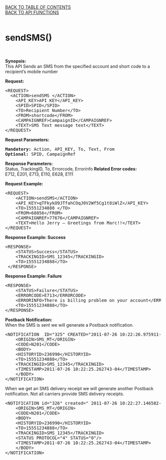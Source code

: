 <a href="/TABLE%20OF%20CONTENTS.md">BACK TO TABLE OF CONTENTS</a>
<BR>
<a href="/API%20FUNCTIONS.md">BACK TO API FUNCTIONS</a>
<BR>
<BR>


<h1>sendSMS()</h1>
<BR>


<p><strong>Synopsis: </strong><br />
This API Sends an SMS from the specified account and short code to a recipient’s mobile number</p>
<div><strong>Request:</strong></div>
<pre>&lt;REQUEST&gt;
  &lt;ACTION&gt;sendSMS &lt;/ACTION&gt;
	&lt;API_KEY&gt;API KEY&lt;/API_KEY&gt;
	&lt;SPID&gt;SPID&lt;/SPID&gt;
	&lt;TO&gt;Recipient Number&lt;/TO&gt;
	&lt;FROM&gt;shortcode&lt;/FROM&gt;
	&lt;CAMPAIGNREF&gt;CampaignID&lt;/CAMPAIGNREF&gt;
	&lt;TEXT&gt;SMS Text message text&lt;/TEXT&gt;
&lt;/REQUEST&gt;</pre>
<div><strong>Request Parameters:</strong></div>
<pre><strong>Mandatory:</strong> Action, API_KEY, To, Text, From
<strong>Optional:</strong> SPID, CampaignRef</pre>
<p><strong>Response Parameters:</strong><br />
	Status, TrackingID, To, Errorcode, Errorinfo
<strong>Related Error codes: </strong><br />
	E712, E201, E713, E110, E628, E111
<div><strong>Request Example:</strong></div>
<pre>&lt;REQUEST&gt;
    &lt;ACTION&gt;sendSMS&lt;/ACTION&gt;
    &lt;API_KEY&gt;qTFkykO9JTfahCOqJ0V2Wf5Cg1t8iWlZ&lt;/API_KEY&gt;
    &lt;TO&gt;15551234888 &lt;/TO&gt;
    &lt;FROM&gt;60856&lt;/FROM&gt;
    &lt;CAMPAIGNREF&gt;77676&lt;/CAMPAIGNREF&gt;
    &lt;TEXT&gt;Hello Jerry – Greetings from Marc!!&lt;/TEXT&gt;
&lt;/REQUEST&gt;</pre>
<div><strong>Response Example: Success</strong></div>
<pre>&lt;RESPONSE&gt;
	&lt;STATUS&gt;Success&lt;/STATUS&gt;
	&lt;TRACKINGID&gt;SMS_12345&lt;/TRACKINGID&gt;
	&lt;TO&gt;15551234888&lt;/TO&gt;
 &lt;/RESPONSE&gt;</pre>
<div><strong>Response Example: Failure</strong></div>
<pre>&lt;RESPONSE&gt;
	&lt;STATUS&gt;Failure&lt;/STATUS&gt;
	&lt;ERRORCODE&gt;E713&lt;/ERRORCODE&gt;
	&lt;ERRORINFO&gt;There is billing problem on your account&lt;/ERRORINFO&gt;
	&lt;TO&gt;15551234888&lt;/TO&gt;
&lt;/RESPONSE&gt;</pre>
<div><strong>Postback Notification:</strong><br />
When the SMS is sent we will generate a Postback notification.</div>
<pre>&lt;NOTIFICATION  ID="325" CREATED="2011-07-26 10:22:26.975911-04" &gt;
	&lt;ORIGIN&gt;SMS_MT&lt;/ORIGIN&gt;
	&lt;CODE&gt;N201&lt;/CODE&gt;
	&lt;BODY&gt;
	&lt;HISTORYID&gt;236990&lt;/HISTORYID&gt;
	&lt;TO&gt;15551234888&lt;/TO&gt;
	&lt;TRACKINGID&gt;SMS_12345&lt;/TRACKINGID&gt;
	&lt;TIMESTAMP&gt;2011-07-26 10:22:25.262743-04&lt;/TIMESTAMP&gt;
	&lt;/BODY&gt;
&lt;/NOTIFICATION&gt;</pre>
<p>When we get an SMS delivery receipt we will generate another Postback notification. Not all carriers provide SMS delivery receipts.</p>
<pre>&lt;NOTIFICATION id="326" created=" 2011-07-26 10:22:27.146582-04"&gt;
	&lt;ORIGIN&gt;SMS_MT&lt;/ORIGIN&gt;
 	&lt;CODE&gt;N201&lt;/CODE&gt;
	&lt;BODY&gt;
	&lt;HISTORYID&gt;236990&lt;/HISTORYID&gt;
 	&lt;TO&gt;15551234888&lt;/TO&gt;
	&lt;TRACKINGID&gt;SMS_12345&lt;/TRACKINGID&gt;
	&lt;STATUS PROTOCOL="4" STATUS="0"/&gt;
	&lt;TIMESTAMP&gt;2011-07-26 10:22:25.262743-04&lt;/TIMESTAMP&gt;
	&lt;/BODY&gt;
&lt;/NOTIFICATION&gt;</pre>
